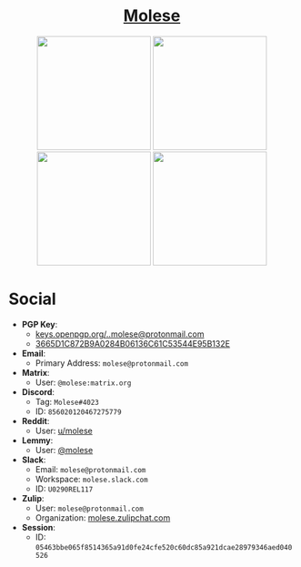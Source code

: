 <h1 align="center">
  <a href=https://github.com/m0lese>Molese</a>
</h1>

<p align="center">
  <img src="https://github.com/m0lese/m0lese/blob/prime/email.png" width="200" height="200">
  <img src="https://github.com/m0lese/m0lese/blob/prime/pgp.png" width="200" height="200">
  <img src="https://github.com/m0lese/m0lese/blob/prime/adamant.png" width="200" height="200">
  <img src="https://github.com/m0lese/m0lese/blob/prime/matrix.png" width="200" height="200">
</p>


# Social
* **PGP Key**: 
  - [keys.openpgp.org/..molese@protonmail.com](https://keys.openpgp.org/search?q=molese%40protonmail.com)
  - [3665D1C872B9A0284B06136C61C53544E95B132E](https://keys.openpgp.org/vks/v1/by-fingerprint/3665D1C872B9A0284B06136C61C53544E95B132E)
* **Email**: 
  - Primary Address: `molese@protonmail.com`
* **Matrix**: 
  - User: `@molese:matrix.org`
* **Discord**: 
  - Tag: `Molese#4023`
  - ID: `856020120467275779`
* **Reddit**: 
   - User: [u/molese](https://www.reddit.com/user/molese)
* **Lemmy**: 
  - User: [@molese](https://lemmy.ml/u/molese)
* **Slack**: 
  - Email: `molese@protonmail.com`
  - Workspace: `molese.slack.com`
  - ID: `U0290REL117`
* **Zulip**: 
  - User: `molese@protonmail.com`
  - Organization: [molese.zulipchat.com](https://molese.zulipchat.com)
* **Session**:
  - ID: `05463bbe065f8514365a91d0fe24cfe520c60dc85a921dcae28979346aed040526`
